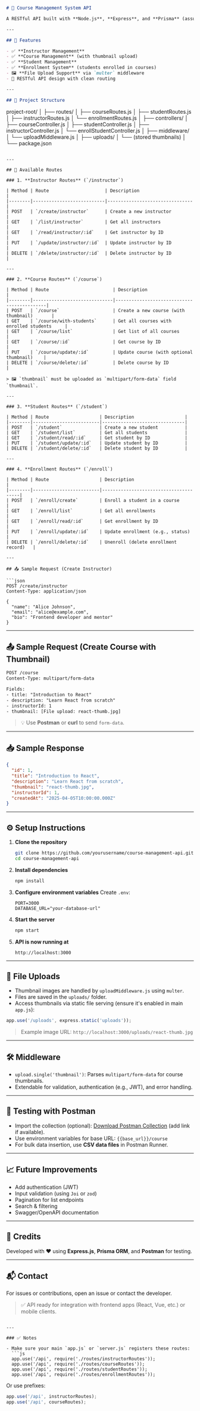 
```markdown
# 📘 Course Management System API

A RESTful API built with **Node.js**, **Express**, and **Prisma** (assumed) to manage **Instructors**, **Courses**, **Students**, and **Enrollments**. This backend supports CRUD operations and file uploads for course thumbnails.

---

## 🧩 Features

- ✅ **Instructor Management**
- ✅ **Course Management** (with thumbnail upload)
- ✅ **Student Management**
- ✅ **Enrollment System** (students enrolled in courses)
- 🖼️ **File Upload Support** via `multer` middleware
- 🔁 RESTful API design with clean routing

---

## 📁 Project Structure

```
project-root/
│
├── routes/
│   ├── courseRoutes.js
│   ├── studentRoutes.js
│   ├── instructorRoutes.js
│   └── enrollmentRoutes.js
│
├── controllers/
│   ├── courseController.js
│   ├── studentController.js
│   ├── instructorController.js
│   └── enrollStudentController.js
│
├── middleware/
│   └── uploadMiddleware.js
│
├── uploads/
│   └── (stored thumbnails)
│
└── package.json
```

---

## 🚀 Available Routes

### 1. **Instructor Routes** (`/instructor`)

| Method | Route                     | Description                    |
|--------|---------------------------|--------------------------------|
| POST   | `/create/instructor`      | Create a new instructor        |
| GET    | `/list/instructor`        | Get all instructors            |
| GET    | `/read/instructor/:id`    | Get instructor by ID           |
| PUT    | `/update/instructor/:id`  | Update instructor by ID        |
| DELETE | `/delete/instructor/:id`  | Delete instructor by ID        |

---

### 2. **Course Routes** (`/course`)

| Method | Route                        | Description                                |
|--------|------------------------------|--------------------------------------------|
| POST   | `/course`                    | Create a new course (with thumbnail)       |
| GET    | `/course/with-students`      | Get all courses with enrolled students     |
| GET    | `/course/list`               | Get list of all courses                    |
| GET    | `/course/:id`                | Get course by ID                           |
| PUT    | `/course/update/:id`         | Update course (with optional thumbnail)    |
| DELETE | `/course/delete/:id`         | Delete course by ID                        |

> 🖼️ `thumbnail` must be uploaded as `multipart/form-data` field `thumbnail`.

---

### 3. **Student Routes** (`/student`)

| Method | Route                   | Description                   |
|--------|-------------------------|-------------------------------|
| POST   | `/student`              | Create a new student          |
| GET    | `/student/list`         | Get all students              |
| GET    | `/student/read/:id`     | Get student by ID             |
| PUT    | `/student/update/:id`   | Update student by ID          |
| DELETE | `/student/delete/:id`   | Delete student by ID          |

---

### 4. **Enrollment Routes** (`/enroll`)

| Method | Route                   | Description                           |
|--------|-------------------------|---------------------------------------|
| POST   | `/enroll/create`        | Enroll a student in a course          |
| GET    | `/enroll/list`          | Get all enrollments                   |
| GET    | `/enroll/read/:id`      | Get enrollment by ID                  |
| PUT    | `/enroll/update/:id`    | Update enrollment (e.g., status)      |
| DELETE | `/enroll/delete/:id`    | Unenroll (delete enrollment record)   |

---

## 📤 Sample Request (Create Instructor)

```json
POST /create/instructor
Content-Type: application/json

{
  "name": "Alice Johnson",
  "email": "alice@example.com",
  "bio": "Frontend developer and mentor"
}
```

---

## 📤 Sample Request (Create Course with Thumbnail)

```txt
POST /course
Content-Type: multipart/form-data

Fields:
- title: "Introduction to React"
- description: "Learn React from scratch"
- instructorId: 1
- thumbnail: [File upload: react-thumb.jpg]
```

> 💡 Use **Postman** or **curl** to send `form-data`.

---

## 📥 Sample Response

```json
{
  "id": 1,
  "title": "Introduction to React",
  "description": "Learn React from scratch",
  "thumbnail": "react-thumb.jpg",
  "instructorId": 1,
  "createdAt": "2025-04-05T10:00:00.000Z"
}
```

---

## ⚙️ Setup Instructions

1. **Clone the repository**
   ```bash
   git clone https://github.com/yourusername/course-management-api.git
   cd course-management-api
   ```

2. **Install dependencies**
   ```bash
   npm install
   ```

3. **Configure environment variables**
   Create `.env`:
   ```env
   PORT=3000
   DATABASE_URL="your-database-url"
   ```

4. **Start the server**
   ```bash
   npm start
   ```

5. **API is now running at**
   ```
   http://localhost:3000
   ```

---

## 📂 File Uploads

- Thumbnail images are handled by `uploadMiddleware.js` using `multer`.
- Files are saved in the `uploads/` folder.
- Access thumbnails via static file serving (ensure it's enabled in main `app.js`):

```js
app.use('/uploads', express.static('uploads'));
```

> Example image URL: `http://localhost:3000/uploads/react-thumb.jpg`

---

## 🛠️ Middleware

- `upload.single('thumbnail')`: Parses `multipart/form-data` for course thumbnails.
- Extendable for validation, authentication (e.g., JWT), and error handling.

---

## 🧪 Testing with Postman

- Import the collection (optional): [Download Postman Collection](#) (add link if available).
- Use environment variables for base URL: `{{base_url}}/course`
- For bulk data insertion, use **CSV data files** in Postman Runner.

---

## 📈 Future Improvements

- Add authentication (JWT)
- Input validation (using `Joi` or `zod`)
- Pagination for list endpoints
- Search & filtering
- Swagger/OpenAPI documentation

---

## 🙌 Credits

Developed with ❤️ using **Express.js**, **Prisma ORM**, and **Postman** for testing.

---

## 📬 Contact

For issues or contributions, open an issue or contact the developer.

> ✅ API ready for integration with frontend apps (React, Vue, etc.) or mobile clients.
```

---

### ✅ Notes

- Make sure your main `app.js` or `server.js` registers these routes:
  ```js
  app.use('/api', require('./routes/instructorRoutes'));
  app.use('/api', require('./routes/courseRoutes'));
  app.use('/api', require('./routes/studentRoutes'));
  app.use('/api', require('./routes/enrollmentRoutes'));
  ```
  Or use prefixes:
  ```js
  app.use('/api', instructorRoutes);
  app.use('/api', courseRoutes);
  ```

